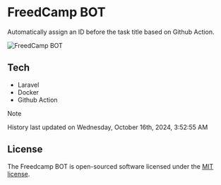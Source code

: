 # FreedCamp BOT

Automatically assign an ID before the task title based on Github Action.

![FreedCamp BOT](https://repository-images.githubusercontent.com/737932867/7d34798b-2680-471c-b089-a78a718d3d6a)

## Tech

- Laravel
- Docker
- Github Action

> [!NOTE]  
> History last updated on Wednesday, October 16th, 2024, 3:52:55 AM

## License

The Freedcamp BOT is open-sourced software licensed under the [MIT license](https://opensource.org/licenses/MIT).
